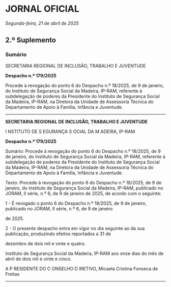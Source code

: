 # JORNAL OFICIAL

###### Segunda-feira, 21 de abril de 2025

## **2.º Suplemento**

### **Sumário**

SECRETARIA REGIONAL DE INCLUSÃO, TRABALHO E JUVENTUDE

**Despacho n.º 179/2025**

Procede à revogação do ponto 6 do Despacho n.º 18/2025, de 9 de janeiro, do
Instituto de Segurança Social da Madeira, IP-RAM, referente à subdelegação de
poderes da Presidente do Instituto de Segurança Social da Madeira, IP-RAM, na
Diretora da Unidade de Assessoria Técnica do Departamento de Apoio à Família,
Infância e Juventude.




---

**SECRETARIA REGIONAL DE INCLUSÃO, TRABALHO E JUVENTUDE**


I NSTITUTO DE S EGURANÇA S OCIAL DA M ADEIRA, IP-RAM


**Despacho n.º 179/2025**


Sumário:
Procede à revogação do ponto 6 do Despacho n.º 18/2025, de 9 de janeiro, do Instituto de Segurança Social da Madeira, IP-RAM,
referente à subdelegação de poderes da Presidente do Instituto de Segurança Social da Madeira, IP-RAM, na Diretora da Unidade de
Assessoria Técnica do Departamento de Apoio à Família, Infância e Juventude.

Texto:
Procede à revogação do ponto 6 do Despacho n.º 18/2025, de 9 de janeiro, do Instituto de Segurança Social da Madeira,
IP-RAM, publicado no JORAM, II série, n.º 6, de 9 de janeiro de 2025, de acordo com o seguinte:


1 - É revogado o ponto 6 do Despacho n.º 18/2025, de 9 de janeiro, publicado no JORAM, II série, n.º 6, de 9 de janeiro

de 2025.

2 - O presente despacho entra em vigor no dia seguinte ao da sua publicação, produzindo efeitos reportados a 31 de

dezembro de dois mil e vinte e quatro.

Instituto de Segurança Social da Madeira, IP-RAM aos onze dias do mês de abril de dois mil e vinte e cinco.

A P RESIDENTE DO C ONSELHO D IRETIVO, Micaela Cristina Fonseca de Freitas




---
